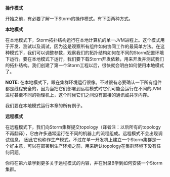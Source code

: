**操作模式**

开始之前，有必要了解一下Storm的操作模式。有下面两种方式。

**本地模式**

在本地模式下，Storm拓扑结构运行在本地计算机的单一JVM进程上。这个模式用于开发、测试以及调试，因为这是观察所有组件如何协同工作的最简单方法。在这种模式下，我们可以调整参数，观察我们的拓扑结构如何在不同的Storm配置环境下运行。要在本地模式下运行，我们要下载Storm开发依赖，用来开发并测试我们的拓扑结构。我们创建了第一个Storm工程以后，很快就会明白如何使用本地模式了。

**NOTE**: 在本地模式下，跟在集群环境运行很像。不过很有必要确认一下所有组件都是线程安全的，因为当把它们部署到远程模式时它们可能会运行在不同的JVM进程甚至不同的物理机上，这个时候它们之间没有直接的通讯或共享内存。

我们要在本地模式运行本章的所有例子。


**远程模式**


在远程模式下，我们向Storm集群提交topology（译者注：以后所有的topology不再翻译），它由许多通常运行在不同的机器上的流程组成。远程模式不会出现调试信息， 因此它也称作生产模式。不过在单一开发机上建立一个Storm集群是一个好主意，可以在部署到生产环境之前，用来确认topology在集群环境下没有任何问题。

你将在第六章学到更多关于远程模式的内容，并在附录B学到如何安装一个Storm集群。
